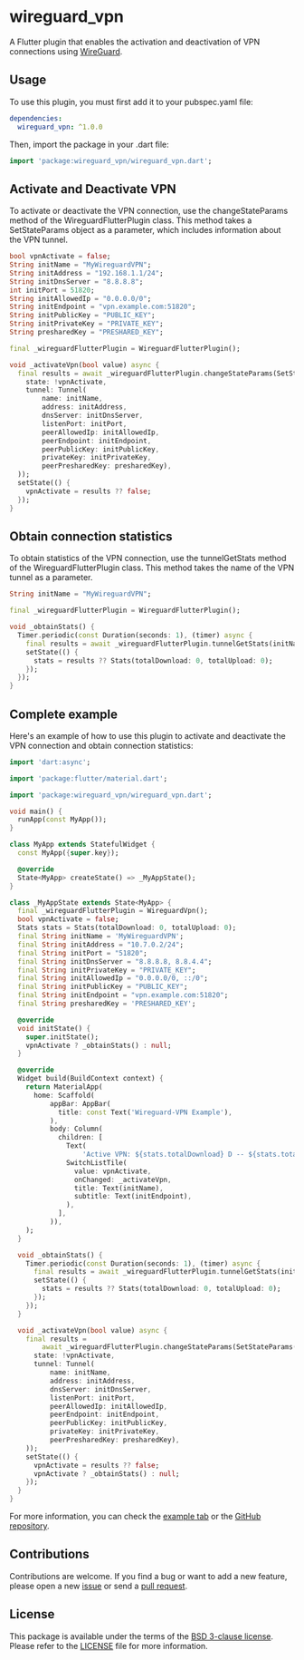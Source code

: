 # wireguard_vpn

A Flutter plugin that enables the activation and deactivation of VPN connections using [WireGuard](https://www.wireguard.com/).

## Usage

To use this plugin, you must first add it to your pubspec.yaml file:

``` yaml
dependencies:
  wireguard_vpn: ^1.0.0 
```

Then, import the package in your .dart file:
``` dart
import 'package:wireguard_vpn/wireguard_vpn.dart';
```

## Activate and Deactivate VPN

To activate or deactivate the VPN connection, use the changeStateParams method of the WireguardFlutterPlugin class. This method takes a SetStateParams object as a parameter, which includes information about the VPN tunnel.

``` dart
bool vpnActivate = false;
String initName = "MyWireguardVPN";
String initAddress = "192.168.1.1/24";
String initDnsServer = "8.8.8.8";
int initPort = 51820;
String initAllowedIp = "0.0.0.0/0";
String initEndpoint = "vpn.example.com:51820";
String initPublicKey = "PUBLIC_KEY";
String initPrivateKey = "PRIVATE_KEY";
String presharedKey = "PRESHARED_KEY";

final _wireguardFlutterPlugin = WireguardFlutterPlugin();

void _activateVpn(bool value) async {
  final results = await _wireguardFlutterPlugin.changeStateParams(SetStateParams(
    state: !vpnActivate,
    tunnel: Tunnel(
        name: initName,
        address: initAddress,
        dnsServer: initDnsServer,
        listenPort: initPort,
        peerAllowedIp: initAllowedIp,
        peerEndpoint: initEndpoint,
        peerPublicKey: initPublicKey,
        privateKey: initPrivateKey,
        peerPresharedKey: presharedKey),
  ));
  setState(() {
    vpnActivate = results ?? false;
  });
}
```

## Obtain connection statistics

To obtain statistics of the VPN connection, use the tunnelGetStats method of the WireguardFlutterPlugin class. This method takes the name of the VPN tunnel as a parameter.

``` dart
String initName = "MyWireguardVPN";

final _wireguardFlutterPlugin = WireguardFlutterPlugin();

void _obtainStats() {
  Timer.periodic(const Duration(seconds: 1), (timer) async {
    final results = await _wireguardFlutterPlugin.tunnelGetStats(initName);
    setState(() {
      stats = results ?? Stats(totalDownload: 0, totalUpload: 0);
    });
  });
}
```
## Complete example

Here's an example of how to use this plugin to activate and deactivate the VPN connection and obtain connection statistics:

``` dart
import 'dart:async';

import 'package:flutter/material.dart';

import 'package:wireguard_vpn/wireguard_vpn.dart';

void main() {
  runApp(const MyApp());
}

class MyApp extends StatefulWidget {
  const MyApp({super.key});

  @override
  State<MyApp> createState() => _MyAppState();
}

class _MyAppState extends State<MyApp> {
  final _wireguardFlutterPlugin = WireguardVpn();
  bool vpnActivate = false;
  Stats stats = Stats(totalDownload: 0, totalUpload: 0);
  final String initName = 'MyWireguardVPN';
  final String initAddress = "10.7.0.2/24";
  final String initPort = "51820";
  final String initDnsServer = "8.8.8.8, 8.8.4.4";
  final String initPrivateKey = "PRIVATE_KEY";
  final String initAllowedIp = "0.0.0.0/0, ::/0";
  final String initPublicKey = "PUBLIC_KEY";
  final String initEndpoint = "vpn.example.com:51820";
  final String presharedKey = 'PRESHARED_KEY';

  @override
  void initState() {
    super.initState();
    vpnActivate ? _obtainStats() : null;
  }

  @override
  Widget build(BuildContext context) {
    return MaterialApp(
      home: Scaffold(
          appBar: AppBar(
            title: const Text('Wireguard-VPN Example'),
          ),
          body: Column(
            children: [
              Text(
                  'Active VPN: ${stats.totalDownload} D -- ${stats.totalUpload} U'),
              SwitchListTile(
                value: vpnActivate,
                onChanged: _activateVpn,
                title: Text(initName),
                subtitle: Text(initEndpoint),
              ),
            ],
          )),
    );
  }

  void _obtainStats() {
    Timer.periodic(const Duration(seconds: 1), (timer) async {
      final results = await _wireguardFlutterPlugin.tunnelGetStats(initName);
      setState(() {
        stats = results ?? Stats(totalDownload: 0, totalUpload: 0);
      });
    });
  }

  void _activateVpn(bool value) async {
    final results =
        await _wireguardFlutterPlugin.changeStateParams(SetStateParams(
      state: !vpnActivate,
      tunnel: Tunnel(
          name: initName,
          address: initAddress,
          dnsServer: initDnsServer,
          listenPort: initPort,
          peerAllowedIp: initAllowedIp,
          peerEndpoint: initEndpoint,
          peerPublicKey: initPublicKey,
          privateKey: initPrivateKey,
          peerPresharedKey: presharedKey),
    ));
    setState(() {
      vpnActivate = results ?? false;
      vpnActivate ? _obtainStats() : null;
    });
  }
}
```
For more information, you can check the [example tab](https://pub.dev/packages/wireguard_vpn/example) or the [GitHub repository]().

## Contributions

Contributions are welcome. If you find a bug or want to add a new feature, please open a new [issue]() or send a [pull request]().

## License

This package is available under the terms of the [BSD 3-clause license](https://opensource.org/license/bsd-3-clause/). Please refer to the [LICENSE]() file for more information.
